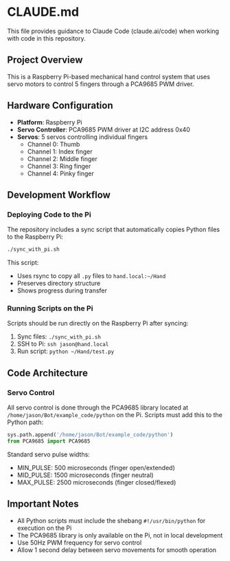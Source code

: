 # CLAUDE.md

This file provides guidance to Claude Code (claude.ai/code) when working with code in this repository.

## Project Overview

This is a Raspberry Pi-based mechanical hand control system that uses servo motors to control 5 fingers through a PCA9685 PWM driver.

## Hardware Configuration

- **Platform**: Raspberry Pi
- **Servo Controller**: PCA9685 PWM driver at I2C address 0x40
- **Servos**: 5 servos controlling individual fingers
  - Channel 0: Thumb
  - Channel 1: Index finger
  - Channel 2: Middle finger
  - Channel 3: Ring finger
  - Channel 4: Pinky finger

## Development Workflow

### Deploying Code to the Pi

The repository includes a sync script that automatically copies Python files to the Raspberry Pi:

```bash
./sync_with_pi.sh
```

This script:
- Uses rsync to copy all `.py` files to `hand.local:~/Hand`
- Preserves directory structure
- Shows progress during transfer

### Running Scripts on the Pi

Scripts should be run directly on the Raspberry Pi after syncing:

1. Sync files: `./sync_with_pi.sh`
2. SSH to Pi: `ssh jason@hand.local`
3. Run script: `python ~/Hand/test.py`

## Code Architecture

### Servo Control

All servo control is done through the PCA9685 library located at `/home/jason/Bot/example_code/python` on the Pi. Scripts must add this to the Python path:

```python
sys.path.append('/home/jason/Bot/example_code/python')
from PCA9685 import PCA9685
```

Standard servo pulse widths:
- MIN_PULSE: 500 microseconds (finger open/extended)
- MID_PULSE: 1500 microseconds (finger neutral)
- MAX_PULSE: 2500 microseconds (finger closed/flexed)

## Important Notes

- All Python scripts must include the shebang `#!/usr/bin/python` for execution on the Pi
- The PCA9685 library is only available on the Pi, not in local development
- Use 50Hz PWM frequency for servo control
- Allow 1 second delay between servo movements for smooth operation